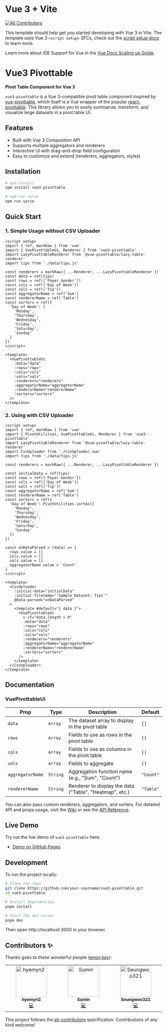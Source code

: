 # Vue 3 + Vite

<!-- ALL-CONTRIBUTORS-BADGE:START - Do not remove or modify this section -->

[![All Contributors](https://img.shields.io/badge/all_contributors-1-orange.svg?style=flat-square)](#contributors-)

<!-- ALL-CONTRIBUTORS-BADGE:END -->

This template should help get you started developing with Vue 3 in Vite. The template uses Vue 3 `<script setup>` SFCs, check out the [script setup docs](https://v3.vuejs.org/api/sfc-script-setup.html#sfc-script-setup) to learn more.

Learn more about IDE Support for Vue in the [Vue Docs Scaling up Guide](https://vuejs.org/guide/scaling-up/tooling.html#ide-support).

<!-- start -->

# Vue3 Pivottable

**Pivot Table Component for Vue 3**

`vue3-pivottable` is a Vue 3-compatible pivot table component inspired by [vue-pivottable](https://github.com/Seungwoo321/vue-pivottable), which itself is a Vue wrapper of the popular [react-pivottable](https://github.com/plotly/react-pivottable). This library allows you to easily summarize, transform, and visualize large datasets in a pivot table UI.

<!-- ALL-CONTRIBUTORS-BADGE:START - Do not remove or modify this section -->

<!-- [![All Contributors](https://img.shields.io/badge/all_contributors-1-orange.svg?style=flat-square)](#contributors-) -->

<!-- ALL-CONTRIBUTORS-BADGE:END -->

<!-- This template should help get you started developing with Vue 3 in Vite. The template uses Vue 3 `<script setup>` SFCs, check out the [script setup docs](https://v3.vuejs.org/api/sfc-script-setup.html#sfc-script-setup) to learn more.

Learn more about IDE Support for Vue in the [Vue Docs Scaling up Guide](https://vuejs.org/guide/scaling-up/tooling.html#ide-support). -->

<!-- 주요 기능 -->

## Features

- Built with Vue 3 Composition API
- Supports multiple aggregators and renderers
- Interactive UI with drag-and-drop field configuration
- Easy to customize and extend (renderers, aggregators, styles)

<!-- 설치 방법 -->

## Installation

```bash
# npm install
npm install vue3-pivottable

# npm run serve
npm run serve
```

<!-- 사용법 (Quick Start)-->

## Quick Start

### 1. Simple Usage without CSV Uploader

```vue
<script setup>
import { ref, markRaw } from 'vue'
import { VuePivottableUi, Renderer } from 'vue3-pivottable'
import LazyPivottableRenderer from '@vue-pivottable/lazy-table-renderer'
import tips from './data/tips.js'

const renderers = markRaw({ ...Renderer, ...LazyPivottableRenderer })
const data = ref(tips)
const rows = ref(['Payer Gender'])
const cols = ref(['Day of Week'])
const vals = ref(['Tip'])
const aggregatorName = ref('Sum')
const rendererName = ref('Table')
const sorters = ref({
  'Day of Week': [
    'Monday',
    'Thursday',
    'Wednesday',
    'Friday',
    'Saturday',
    'Sunday'
  ]
})
</script>

<template>
  <VuePivottableUi
    :data="data"
    :rows="rows"
    :cols="cols"
    :vals="vals"
    :renderers="renderers"
    :aggregatorName="aggregatorName"
    :rendererName="rendererName"
    :sorters="sorters"
  />
</template>
```

### 2. Using with CSV Uploader

```vue
<script setup>
import { ref, markRaw } from 'vue'
import { PivotUtilities, VuePivottableUi, Renderer } from 'vue3-pivottable'
import LazyPivottableRenderer from '@vue-pivottable/lazy-table-renderer'
import CsvUploader from './CsvUploader.vue'
import tips from './data/tips.js'

const renderers = markRaw({ ...Renderer, ...LazyPivottableRenderer })

const initialData = ref(tips)
const rows = ref(['Payer Gender'])
const cols = ref(['Day of Week'])
const vals = ref(['Tip'])
const aggregatorName = ref('Sum')
const rendererName = ref('Table')
const sorters = ref({
  'Day of Week': PivotUtilities.sortAs([
    'Monday',
    'Thursday',
    'Wednesday',
    'Friday',
    'Saturday',
    'Sunday'
  ])
})

const onDataParsed = (data) => {
  rows.value = []
  cols.value = []
  vals.value = []
  aggregatorName.value = 'Count'
}
</script>

<template>
  <CsvUploader
    :initial-data="initialData"
    :initial-filename="'Sample Dataset: Tips'"
    @data-parsed="onDataParsed"
  >
    <template #default="{ data }">
      <VuePivottableUi
        v-if="data.length > 0"
        :data="data"
        :rows="rows"
        :cols="cols"
        :vals="vals"
        :renderers="renderers"
        :aggregatorName="aggregatorName"
        :rendererName="rendererName"
        :sorters="sorters"
      />
    </template>
  </CsvUploader>
</template>
```

<!-- 링크나 세부 API 설명 -->

## Documentation

### VuePivottableUi

| Prop             | Type     | Description                                             | Default   |
| ---------------- | -------- | ------------------------------------------------------- | --------- |
| `data`           | `Array`  | The dataset array to display in the pivot table         | `[]`      |
| `rows`           | `Array`  | Fields to use as rows in the pivot table                | `[]`      |
| `cols`           | `Array`  | Fields to use as columns in the pivot table             | `[]`      |
| `vals`           | `Array`  | Fields to aggregate                                     | `[]`      |
| `aggregatorName` | `String` | Aggregation function name (e.g., "Sum", "Count")        | `"Count"` |
| `rendererName`   | `String` | Renderer to display the data ("Table", "Heatmap", etc.) | `"Table"` |

You can also pass custom renderers, aggregators, and sorters.
For detailed API and props usage, visit the [Wiki](https://github.com/your-username/vue3-pivottable/wiki) or see the [API Reference](https://your-docs-site.com/api).

<!-- 데모 사이트 링크 (없으면 임시로 로컬에서 돌릴 수 있는 설명)-->

## Live Demo

Try out the live demo of `vue3-pivottable` here:

- [Demo on GitHub Pages](https://your-username.github.io/vue3-pivottable/)

<!-- 직접 개발하거나 기여하고 싶은 사람들용 (Contribution Guide)-->

## Development

To run the project locally:

```bash
# Clone the repo
git clone https://github.com/your-username/vue3-pivottable.git
cd vue3-pivottable

# Install dependencies
pnpm install

# Start the dev server
pnpm dev

```

Then open http://localhost:3000 in your browser.

<!-- end -->

## Contributors ✨

Thanks goes to these wonderful people ([emoji key](https://allcontributors.org/docs/en/emoji-key)):

<!-- ALL-CONTRIBUTORS-LIST:START - Do not remove or modify this section -->
<!-- prettier-ignore-start -->
<!-- markdownlint-disable -->
<table>
  <tbody>
    <tr>
      <td align="center" valign="top" width="14.28%"><a href="https://github.com/hyemyn2"><img src="https://avatars.githubusercontent.com/u/67949202?v=4?s=100" width="100px;" alt="hyemyn2"/><br /><sub><b>hyemyn2</b></sub></a><br /><a href="https://github.com/vue-pivottable/vue3-pivottable/commits?author=hyemyn2" title="Code">💻</a></td>
      <td align="center" valign="top" width="14.28%"><a href="https://github.com/gingerbeerlime"><img src="https://avatars.githubusercontent.com/u/89768065?v=4?s=100" width="100px;" alt="Sumin"/><br /><sub><b>Sumin</b></sub></a><br /><a href="https://github.com/vue-pivottable/vue3-pivottable/commits?author=gingerbeerlime" title="Code">💻</a></td>
      <td align="center" valign="top" width="14.28%"><a href="https://seungwoo321.github.io"><img src="https://avatars.githubusercontent.com/u/13829929?v=4?s=100" width="100px;" alt="Seungwoo321"/><br /><sub><b>Seungwoo321</b></sub></a><br /><a href="https://github.com/vue-pivottable/vue3-pivottable/commits?author=Seungwoo321" title="Code">💻</a></td>
    </tr>
  </tbody>
</table>

<!-- markdownlint-restore -->
<!-- prettier-ignore-end -->

<!-- ALL-CONTRIBUTORS-LIST:END -->

This project follows the [all-contributors](https://github.com/all-contributors/all-contributors) specification. Contributions of any kind welcome!

